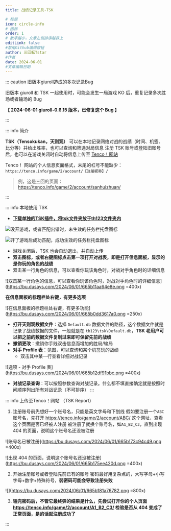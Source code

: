 ```yaml
---
title: 战绩记录工具-TSK

# 标题
icon: circle-info
# 图标
order: 1
# 数字越小，文章左侧排序越靠上
editLink: false
#禁用Github编辑按钮
author: 三回転Tstar
#作者
date: 2024-06-01
#文章编辑日期
---
```


::: caution 旧版本giuroll造成的多次记录Bug

旧版本 giuroll 和 TSK 一起使用时，可能会发生一局游戏 KO 后，重复记录多次胜场或者输场的 Bug

**【 2024-06-01 giuroll-0.6.15 版本，已修复这个 Bug 】**

:::



::: info 简介


**TSK（Tensokukan，天则观）** 可以在本地记录网络对战的战绩（时间、机签、比分等）并给出胜率，也可以查询和筛选对局信息
注册 TSK 账号或登陆旧账号后，也可以在游戏关闭时自动将信息上传至 [Tenco！网站](https://tenco.info/)

Tenco！ 网站的个人信息页面格式，末尾的杠号不能缺少： `https://tenco.info/game/2/account/【注册昵称】/`
> 例，这是三回的页面： https://tenco.info/game/2/account/sanhuizhuan/

:::

::: info 本地使用 TSK
- [**下载单独的TSK插件，将tsk文件夹放于th123文件夹内**](https://gitee.com/sanhuizhuan/SokuMods/releases/download/v1/tsk.zip)

![没开游戏，或者匹配出错时，未生效的任务栏托盘图标](https://bu.dusays.com/2023/08/20/64e218f39882a.png)

![开了游戏后成功匹配，成功生效的任务栏托盘图标](https://bu.dusays.com/2023/08/20/64e21902c64bf.png)

- 游戏关闭后，TSK 也会自动退出，并自动上传
- **双击图标，或者右键图标点击第一项打开对战表，即是打开信息面板，显示的是你玩的角色的战绩**
- 双击某一行角色的信息，可以查看你玩该角色时，对战对手角色时的详细信息

![双击某一行角色的信息，可以查看你玩该角色时，对战对手角色时的详细信息](https://bu.dusays.com/2024/06/01/665b11aa64e8e.png =400x)

**在信息面板的标题栏处右键，有更多选项**

![在信息面板的标题栏处右键，有更多功能](https://bu.dusays.com/2024/06/01/665b0dd3617a0.png =250x)

- **打开天则观数据文件**：选择 `Default.db` 数据文件的路径，这个数据文件就是记录了战绩数据的文件，一般就是在 `th123\tsk\Default.db`，**TSK 老用户可以把之前的数据文件复制过来即可保留先前的战绩**
- **撤销更改**：撤销你手贱双击信息而增加的胜局/输局
- **对手 Profile 表**：见图，可以查询和某个机签玩的战绩
  - 双击其中某一行查看详细对战记录

![选项 - 对手 Profile 表](https://bu.dusays.com/2024/06/01/665b12df91bbc.png =400x)

- **对战记录查询**：可以按照参数查询对战记录。什么都不填直接确定就是按照时间顺序列出所有对战记录（不可排序）
:::

::: info 上传至Tenco！网站 （TSK Report）

1. 注册账号前先想好一个账号名，只能是英文字母和下划线
假如要注册一个`ABC`账号名，先打开 https://tenco.info/game/2/account/ABC/ 这个网址，查看这个页面是否已经被人注册
被注册了就换个账号名，如`A1_B2_C3`，直到出现 404 的页面，说明这个账号名还没被注册

![账号名已被注册](https://bu.dusays.com/2024/06/01/665b173c94c49.png =400x)

![出现 404 的页面，说明这个账号名还没被注册](https://bu.dusays.com/2024/06/01/665b175ee420d.png =400x)

2. 开始注册账号或者登陆先前已有的账号
密码最好用复杂点的，大写字母+小写字母+数字+特殊符号，**弱密码可能会导致注册失败**

![](https://bu.dusays.com/2024/06/01/665b181a76782.png =800x)

3. **输完密码后，不管它最终弹的结果是什么，先尝试打开你的个人页面 https://tenco.info/game/2/account/A1_B2_C3/ 检验是否从 404 变成了正常页面，是的话就注册成功了**

:::



